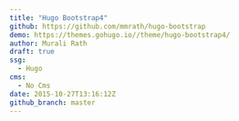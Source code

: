 ```yaml
---
title: "Hugo Bootstrap4"
github: https://github.com/mmrath/hugo-bootstrap
demo: https://themes.gohugo.io//theme/hugo-bootstrap4/
author: Murali Rath
draft: true
ssg:
  - Hugo
cms:
  - No Cms
date: 2015-10-27T13:16:12Z
github_branch: master
---
```

